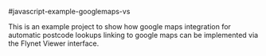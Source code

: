 #javascript-example-googlemaps-vs

This is an example project to show how google maps integration for automatic postcode lookups linking to google maps can be implemented via the Flynet Viewer interface.
